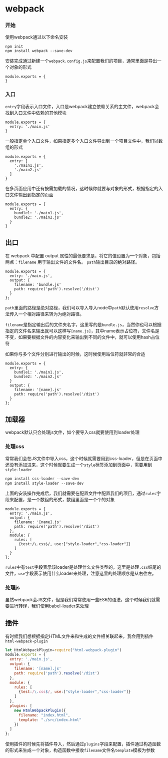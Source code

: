 # webpack
### 开始
使用webpack通过以下命名安装
```
npm init
npm install webpack --save-dev 
```
安装完成通过新建一个`webpack.config.js`来配置我们的项目，通常里面是导出一个对象的形式
```
module.exports = {
}
```
### 入口
`entry`字段表示入口文件，入口是webpack建立依赖关系的主文件，webpack会找到入口文件中依赖的其他模块
```
module.exports = {
  entry: './main.js'
}
```
一般指定单个入口文件，如果指定多个入口文件导出到一个项目文件中，我们以数组的形式
```
module.exports = {
  entry: [
    './main1.js',
    './main2.js'
  ]
}
```
在多页面应用中还有按需加载的情况，这时候你就要与对象的形式，根据指定的入口文件输出到指定的页面
```
module.exports = {
  entry: {
    bundle1: './main1.js',
    bundle2: './main2.js'
  }
}
```
## 出口
在 webpack 中配置 output 属性的最低要求是，将它的值设置为一个对象，包括两点：`filename` 用于输出文件的文件名。 `path`输出目录的绝对路径。
```
module.exports = {
  entry: './main.js',
  output: {
    filename: 'bundle.js'
    path: require('path').resolve('/dist')
  }
};
```
`path`里面的路径是绝对路径，我们可以导入导入node中`path`默认使用`resolve`方法传入一个相对路径来转为为绝对路径。

`filename`是指定输出后的文件夹名字，这里写的是`bundle.js`，当然你也可以根据指定的文件名来输出就可以这样写`[name.js]`，其中name表示占位符，文件名是不变，如果要根据文件的内容变化来输出到不同的文件中，就可以使用hash占位符


如果你与多个文件分别进行输出的时候，这时候使用站位符就非常的合适
```
module.exports = {
  entry: {
    bundle1: './main1.js',
    bundle2: './main2.js'
  }
  output: {
    filename: '[name].js'
    path: require('path').resolve('/dist')
  }
};
```
## 加载器
webpack默认只会处理js文件，如个要导入css就要使用到loader处理

### 处理css
常常我们会在JS文件中导入css，这个时候就需要用到css-loader，但是在页面中还没有添加进来，这个时候就要生成一个`style`标签添加到页面中，需要用到`style-loader`
```js
npm install css-loader --save-dev
npm install style-loader --save-dev
```
上面的安装操作完成后，我们就需要在配置文件中配置我们的项目，通过`rules`字段来配置，是一个数组的形式，数组里面是一个个的对象
```
module.exports = {
  entry: './main.js',
  output: {
    filename: '[name].js'
    path: require('path').resolve('/dist')
  },
  module: {
    rules: [
      {test:/\.css$/, use:["style-loader","css-loader"]}
    ]
  }
};
```
`rules`中有`test`字段表示该loader是处理什么文件类型的，这里是处理`.css`结尾的文件，`use`字段表示使用什么loader来处理，注意这里的处理顺序是从右往左。

### 处理js
虽然webpack会JS文件，但是我们常常使用一些ES6的语法，这个时候我们就需要进行转译，我们使用babel-loader来处理

## 插件

有时候我们想根据指定HTML文件来和生成的文件相关联起来，我会用到插件`html-webpack-plugin`
```js
let HtmlWebpackPlugin=require("html-webpack-plugin")
module.exports = {
  entry: './main.js',
  output: {
    filename: '[name].js'
    path: require('path').resolve('/dist')
  },
  module: {
    rules: [
      {test:/\.css$/, use:["style-loader","css-loader"]}
    ]
  },
  plugins: [
    new HtmlWebpackPlugin({
      filename: "index.html",
      template: "./src/index.html"
    })
  ]
};
```
使用插件的时候先将插件导入，然后通过`plugins`字段来配置，插件通过构造函数的形式来生成一个对象，构造函数中接收`filename`文件名`template`模板为参数
